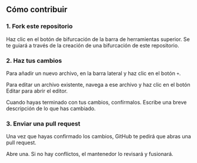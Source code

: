 ## Cómo contribuir

### 1. Fork este repositorio

Haz clic en el botón de bifurcación de la barra de herramientas superior. Se te guiará a través de la creación de una bifurcación de este repositorio. 

### 2. Haz tus cambios

Para añadir un nuevo archivo, en la barra lateral y haz clic en el botón `+`. 

Para editar un archivo existente, navega a ese archivo y haz clic en el botón Editar para abrir el editor. 

Cuando hayas terminado con tus cambios, confírmalos. Escribe una breve descripción de lo que has cambiado.  

### 3. Enviar una pull request

Una vez que hayas confirmado los cambios, GitHub te pedirá que abras una pull request. 

Abre una. Si no hay conflictos, el mantenedor lo revisará y fusionará. 